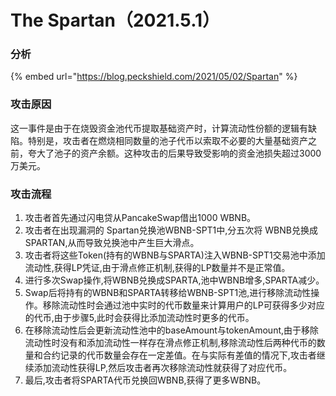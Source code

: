 # The Spartan（2021.5.1）

### 分析

{% embed url="https://blog.peckshield.com/2021/05/02/Spartan" %}

### 攻击原因

这一事件是由于在烧毁资金池代币提取基础资产时，计算流动性份额的逻辑有缺陷。特别是，攻击者在燃烧相同数量的池子代币以索取不必要的大量基础资产之前，夸大了池子的资产余额。这种攻击的后果导致受影响的资金池损失超过3000万美元。

### 攻击流程

1. 攻击者首先通过闪电贷从PancakeSwap借出1000 WBNB。
2. 攻击者在出现漏洞的 Spartan兑换池WBNB-SPT1中,分五次将 WBNB兑换成 SPARTAN,从而导致兑换池中产生巨大滑点。
3. 攻击者将这些Token(持有的WBNB与SPARTA)注入WBNB-SPT1交易池中添加流动性,获得LP凭证,由于滑点修正机制,获得的LP数量并不是正常值。
4. 进行多次Swap操作,将WBNB兑换成SPARTA,池中WBNB增多,SPARTA减少。
5. Swap后将持有的WBNB和SPARTA转移给WBNB-SPT1池,进行移除流动性操作。移除流动性时会通过池中实时的代币数量来计算用户的LP可获得多少对应的代币,由于步骤5,此时会获得比添加流动性时更多的代币。
6. 在移除流动性后会更新流动性池中的baseAmount与tokenAmount,由于移除流动性时没有和添加流动性一样存在滑点修正机制,移除流动性后两种代币的数量和合约记录的代币数量会存在一定差值。在与实际有差值的情况下,攻击者继续添加流动性获得LP,然后攻击者再次移除流动性就获得了对应代币。
7. 最后,攻击者将SPARTA代币兑换回WBNB,获得了更多WBNB。
